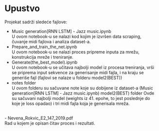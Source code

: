 # Upustvo



Projekat sadrži sledeće fajlove:

- Music generation[RNN LSTM] - Jazz music.ipynb 
<br>U ovom notebook-u se nalazi kod kojim je izvršen data scraping, čuvanje midi fajlova i analiza dataset-a.</br>
- Prepare_and_train_the_net.ipynb 
<br>U ovom notebook-u se nalazi proces pripreme inputa za mrežu, konstrukcija mreže i treniranje.</br>
- Generate(the_best_model).ipynb
<br>U ovom notebook-u se učitava najbolji model iz procesa treniranja, vrši se priprema input sekvence za generisanje midi fajla, i na kraju se generiše fajl (fajlovi se nalaze u folderu model2(BEST))</br>
- notes folder
<br> U ovom folderu su sačuvane note koje su dobijene iz dataset-a (Music generation[RNN LSTM] - Jazz music.ipynb)
model2(BEST) folder
Ovde su sačuvani najbolji model (weights iz 41. epohe, to jest poslednje do koje je loss opadao) i tri midi fajla koja je generisala mreža.
</br>
- Nevena_Rokvic_E2_147_2019.pdf
<br>Rad u kojem je opisan čitav proces i rezultati.</br>
